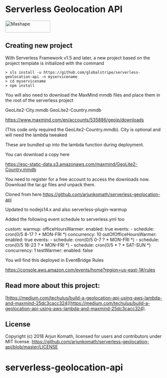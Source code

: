 # Serverless Geolocation API

<a href="https://market.mashape.com/arjunkomath/geo-location"><img src="https://d1g84eaw0qjo7s.cloudfront.net/images/badges/badge-icon-light-9e8eba63.png" width="143" height="38" alt="Mashape"></a>

## Creating new project

With Serverless Framework v1.5 and later, a new project based on the project template is initialized with the command

```
> sls install -u https://github.com/globalstripe/serverless-geolocation-api -n myservicename
> cd myservicename
> npm install
```

You will also need to download the MaxMind mmdb files and place them in the root of the serverless project

GeoLite2-City.mmdb
GeoLite2-Country.mmdb

https://www.maxmind.com/en/accounts/535886/geoip/downloads

(This code only required the GeoLite2-Country.mmdb). City is optional and will need the lambda tweaked

These are bundled up into the lambda function during deployment.

You can download a copy here

https://esc-static-data.s3.amazonaws.com/maxmind/GeoLite2-Country.mmdb

You need to register for a free account to access the downloads now.
Download the tar.gz files and unpack them.

Cloned from here https://github.com/arjunkomath/serverless-geolocation-api

Updated to nodejs14.x and also serverless-plugin-warmup

Added the following  event schedule to serverless.yml too

custom:
  warmup:
    officeHoursWarmer:
      enabled: true
      events:
        - schedule: cron(0/5 8-17 ? * MON-FRI *)
      concurrency: 10
    outOfOfficeHoursWarmer:
      enabled: true
      events:
        - schedule: cron(0/5 0-7 ? * MON-FRI *)
        - schedule: cron(0/5 18-23 ? * MON-FRI *)
        - schedule: cron(0/5 * ? * SAT-SUN *)
      concurrency: 1
    testWarmer:
      enabled: false

You will find this deployed in EventBridge Rules

https://console.aws.amazon.com/events/home?region=us-east-1#/rules

## Read more about this project:
[https://medium.com/techulus/build-a-geolocation-api-using-aws-lambda-and-maxmind-25dc3cacc324](https://medium.com/techulus/build-a-geolocation-api-using-aws-lambda-and-maxmind-25dc3cacc324).

## License

Copyright (c) 2018 Arjun Komath, licensed for users and contributors under MIT license.
https://github.com/arjunkomath/serverless-geolocation-api/blob/master/LICENSE
# serverless-geolocation-api
